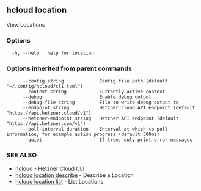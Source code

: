 ## hcloud location

View Locations

### Options

```
  -h, --help   help for location
```

### Options inherited from parent commands

```
      --config string             Config file path (default "~/.config/hcloud/cli.toml")
      --context string            Currently active context
      --debug                     Enable debug output
      --debug-file string         File to write debug output to
      --endpoint string           Hetzner Cloud API endpoint (default "https://api.hetzner.cloud/v1")
      --hetzner-endpoint string   Hetzner API endpoint (default "https://api.hetzner.com/v1")
      --poll-interval duration    Interval at which to poll information, for example action progress (default 500ms)
      --quiet                     If true, only print error messages
```

### SEE ALSO

* [hcloud](hcloud.md)	 - Hetzner Cloud CLI
* [hcloud location describe](hcloud_location_describe.md)	 - Describe a Location
* [hcloud location list](hcloud_location_list.md)	 - List Locations
